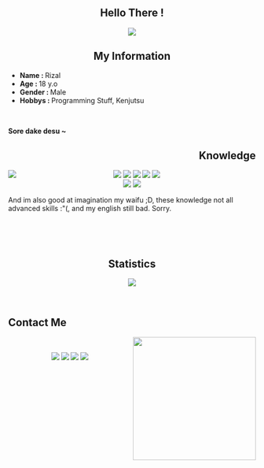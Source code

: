 <body>
    <h2 align='center'>
      Hello There !
  </h3>
  
  <p align="center">
    <img src="https://c.tenor.com/bFtrVz3Ahg4AAAAC/anime-girls.gif">
  </p>
  
 <h2 align="center">
    My Information
  </h2>
  <ul>
    <li> <b>Name : </b> Rizal </li>
    <li> <b>Age : </b> 18 y.o </li>
    <li> <b>Gender : </b> Male </li>
    <li> <b>Hobbys : </b> Programming Stuff, Kenjutsu </li>    
  </ul>
  <br/>
  <p>
    <b>
      Sore dake desu ~
    </b>
  </p>
  
  <div>
    <h2 align="right">
      Knowledge
    </h2>
    <p>
    <img src="https://i.pinimg.com/originals/8d/4b/77/8d4b77c44b7a68c0fd609411e2c0ec3c.gif" align="left">
  </div>
  <div>
    <p align="center">
      <img src="https://img.shields.io/badge/PHP-red?style=for-the-badge&logo=php&logoColor=white">
       <img src="https://img.shields.io/badge/JAVA-critical?style=for-the-badge&logo=java&logoColor=white">
      <img src="https://img.shields.io/badge/Python-blue?style=for-the-badge&logo=python&logoColor=white">
      <img src="https://img.shields.io/badge/Golang-blue?style=for-the-badge&logo=go&logoColor=white">
      <img src="https://img.shields.io/badge/Javascript-blue?style=for-the-badge&logo=javascript&logoColor=white">
      <br/>
      <img src="https://img.shields.io/badge/CSS-lightgreen?style=for-the-badge&logo=css3&logoColor=darkgreen">
      <img src="https://img.shields.io/badge/HTML5-lightgreen?style=for-the-badge&logo=html5&logoColor=darkgreen">
      <br/>
    <p> And im also good at imagination my waifu ;D, these knowledge not all advanced skills :"(, and my english still bad. Sorry. </p>
      <br/>
    </p>
  </div>
  <br>
  <div>
    <h2 align="center">
        Statistics
    </h2>
    <p align="center">
    <img src="https://github-readme-stats.vercel.app/api?username=zal-byte&show_icons=true&theme=onedark&text_color=#f5f5f5">
    </p>
    </div>
    <br/>
  <div>
    <h2 align="left">
        Contact Me
    </h2>
     <img src="https://c.tenor.com/cnT6RIQH4-0AAAAC/anime.gif" align="right" height="250">
    </div>
    <br/>
    <div>
     <p align="center">
      <a href="https://facebook.com/rizal.lolicondesu" target="_blank"><img src="https://img.shields.io/badge/Facebook-blue?style=for-the-badge&logo=facebook&logoColor=white"></a>
         <a href="https://twitter.com/Zappan10" target="_blank"><img src="https://img.shields.io/badge/Twitter-skyblue?style=for-the-badge&logo=twitter&logoColor=white"></a>
         <a href="https://wa.me/6289671149911" target="_blank"><img src="https://img.shields.io/badge/WhatApp-green?style=for-the-badge&logo=whatsapp&logoColor=white"></a>
         <a href="https://t.me/tamamura_00_byte" target="_blank"><img src="https://img.shields.io/badge/Telegram-9cf?style=for-the-badge&logo=telegram&logoColor=white"></a>
    </p>
    </div>

  </body>
  
